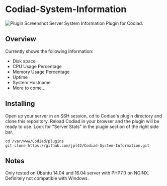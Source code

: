 # Codiad-System-Information
![Plugin Screenshot](https://github.com/jpl42/Codiad-System-Information/raw/master/screen.png "Plugin Screenshot")
Server System Information Plugin for Codiad. 

## Overview
Currently shows the following information:
 - Disk space
 - CPU Usage Percentage
 - Memory Usage Percentage
 - Uptime
 - System Hostname
 - More to come...

## Installing
Open up your server in an SSH session, cd to Codiad's plugin directory and clone this repository. Reload Codiad in your browser and the plugin will be ready to use. Look for "Server Stats" in the plugin section of the right side bar.
```
cd /var/www/Codiad/plugins
git clone https://github.com/jpl42/Codiad-System-Information.git
```

## Notes
Only tested on Ubuntu 14.04 and 16.04 server with PHP7.0 on NGINX. Definitely not compatible with Windows.
